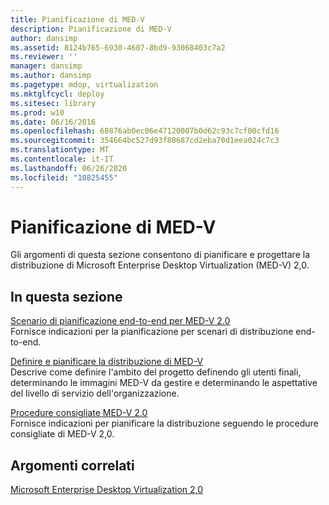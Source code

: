 ```yaml
---
title: Pianificazione di MED-V
description: Pianificazione di MED-V
author: dansimp
ms.assetid: 8124b765-6930-4607-8bd9-93068403c7a2
ms.reviewer: ''
manager: dansimp
ms.author: dansimp
ms.pagetype: mdop, virtualization
ms.mktglfcycl: deploy
ms.sitesec: library
ms.prod: w10
ms.date: 06/16/2016
ms.openlocfilehash: 68876ab0ec06e47120007b0d62c93c7cf00cfd16
ms.sourcegitcommit: 354664bc527d93f80687cd2eba70d1eea024c7c3
ms.translationtype: MT
ms.contentlocale: it-IT
ms.lasthandoff: 06/26/2020
ms.locfileid: "10825455"
---
```

# Pianificazione di MED-V


Gli argomenti di questa sezione consentono di pianificare e progettare la distribuzione di Microsoft Enterprise Desktop Virtualization (MED-V) 2,0.

## In questa sezione


<a href="" id="end-to-end-planning-scenario-for-med-v-2-0"></a>[Scenario di pianificazione end-to-end per MED-V 2.0](end-to-end-planning-scenario-for-med-v-20.md)  
Fornisce indicazioni per la pianificazione per scenari di distribuzione end-to-end.

<a href="" id="define-and-plan-your-med-v-deployment"></a>[Definire e pianificare la distribuzione di MED-V](define-and-plan-your-med-v-deployment.md)  
Descrive come definire l'ambito del progetto definendo gli utenti finali, determinando le immagini MED-V da gestire e determinando le aspettative del livello di servizio dell'organizzazione.

<a href="" id="med-v-2-0-best-practices"></a>[Procedure consigliate MED-V 2.0](med-v-20-best-practices.md)  
Fornisce indicazioni per pianificare la distribuzione seguendo le procedure consigliate di MED-V 2,0.

## Argomenti correlati


[Microsoft Enterprise Desktop Virtualization 2,0](index.md)

 

 





